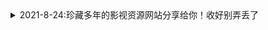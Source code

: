 <details>
  <summary>2021-8-24:珍藏多年的影视资源网站分享给你！收好别弄丢了</summary>

| 网站名称  | 网站地址  |
| ------------ | ------------ |
|  电影天堂 |  https://www.dy2018.com/ |
|  电影先生 |http://dyxs14.com/   |
|  555电影 |https://www.555dy6.com/   |
| MK影视|https://www.mkvdo.com/|
|  电影先生 |http://dyxs14.com/   |
|  电影先生 |http://dyxs14.com/   |
|  电影先生 |http://dyxs14.com/   |
|  电影先生 |http://dyxs14.com/   |
|  电影先生 |http://dyxs14.com/   |
|  电影先生 |http://dyxs14.com/   |
|  电影先生 |http://dyxs14.com/   |



</details>
